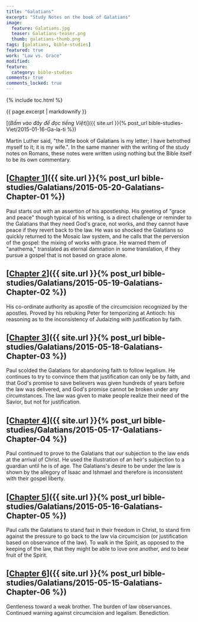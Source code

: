 ```yaml
---
title: "Galatians"
excerpt: "Study Notes on the book of Galatians"
image: 
  feature: Galatians.jpg
  teaser: Galatians-teaser.png
  thumb: galatians-thumb.png
tags: [galatians, bible-studies]
featured: true
work: "Law vs. Grace"
modified:
feature:
  category: bible-studies
comments: true
comments_locked: true
---
```


{% include toc.html %}

{{ page.excerpt | markdownify }}

[(<em>Bấm vào đây để đọc tiếng Việt</em>)]({{ site.url }}{% post_url bible-studies-Viet/2015-01-16-Ga-la-ti %})

Martin Luther said, "the little book of Galatians is my letter; I have betrothed myself to it; it is my wife.". In the same manner with the writing of the study notes on Romans, these notes were written using nothing but the Bible itself to be its own commentary.

##  [<u>Chapter 1</u>]({{ site.url }}{% post_url bible-studies/Galatians/2015-05-20-Galatians-Chapter-01 %})

Paul starts out with an assertion of his apostleship. His greeting of "grace and peace" though typical of his writing, is a direct challenge or reminder to the Galatians that they need God's grace, not works, and they cannot have peace if they revert back to the law. He was so shocked the Galatians so quickly returned to the Mosaic law system, and he calls that the perversion of the gospel: the mixing of works with grace. He warned them of "anathema," translated as eternal damnation in some translation, if they pursue a gospel that is not based on grace alone.

##  [<u>Chapter 2</u>]({{ site.url }}{% post_url bible-studies/Galatians/2015-05-19-Galatians-Chapter-02 %})

His co-ordinate authority as apostle of the circumcision recognized by the apostles. Proved by his rebuking Peter for temporizing at Antioch: his reasoning as to the inconsistency of Judaizing with justification by faith.

##  [<u>Chapter 3</u>]({{ site.url }}{% post_url bible-studies/Galatians/2015-05-18-Galatians-Chapter-03 %})

Paul scolded the Galatians for abandoning faith to follow legalism. He continues to try to convince them that justification can only be by faith, and that God's promise to save believers was given hundreds of years before the law was delivered, and God's promise cannot be broken under any circumstances. The law was given to make people realize their need of the Savior, but not for justification.

##  [<u>Chapter 4</u>]({{ site.url }}{% post_url bible-studies/Galatians/2015-05-17-Galatians-Chapter-04 %})

Paul continued to prove to the Galatians that our subjection to the law ends at the arrival of Christ. He used the illustration of an heir's subjection to a guardian until he is of age. The Galatians's desire to be under the law is shown by the allegory of Isaac and Ishmael and therefore is inconsistent with their gospel liberty.

##  [<u>Chapter 5</u>]({{ site.url }}{% post_url bible-studies/Galatians/2015-05-16-Galatians-Chapter-05 %})

Paul calls the Galatians to stand fast in their freedom in Christ, to stand firm against the pressure to go back to the law via circumcision (or justification based on observance of the law). To walk in the Spirit, as opposed to the keeping of the law, that they might be able to love one another, and to bear fruit of the Spirit.

##  [<u>Chapter 6</u>]({{ site.url }}{% post_url bible-studies/Galatians/2015-05-15-Galatians-Chapter-06 %})

Gentleness toward a weak brother. The burden of law observances. Continued warning against circumcision and legalism. Benediction.

